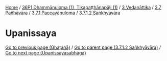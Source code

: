 
[Home](/) / [36P1 Dhammānuloma (1), Tikapaṭṭhānapāḷi (1)](../../../../../36P1.md) / [3 Vedanāttika](../../../../3.md) / [3.7 Pañhāvāra](../../../3.7.md) / [3.7.1 Paccayānuloma](../../3.7.1.md) / [3.7.1.2 Saṅkhyāvāra](../3.7.1.2.md)

# Upanissaya


[Go to previous page (Ghaṭanā)](Sahajata/Ghatana.md) / [Go to parent page (3.7.1.2 Saṅkhyāvāra)](../3.7.1.2.md) / [Go to next page (Upanissayasabhāga)](Upanissaya/Upanissayasabhaga.md)


